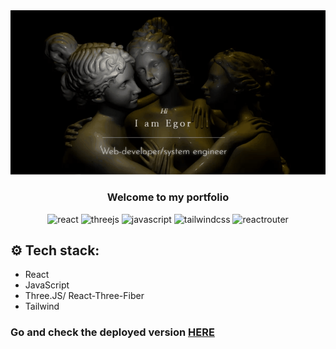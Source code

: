 <div align="center">
<a href="https://m-prtf-3d.netlify.app"> <img src="https://github.com/yyz13th/yyz13th/blob/main/readm_prev.gif" alt="portfolio_link"/> </a>
  <br /> 
  <h3 align="center">Welcome to my portfolio</h3>
  <img src="https://img.shields.io/badge/react-%2320232a.svg?style=for-the-badge&logo=react&logoColor=%2361DAFB" alt="react" />
  <img src="https://img.shields.io/badge/threejs-black?style=for-the-badge&logo=three.js&logoColor=white" alt="threejs" />
  <img src="https://img.shields.io/badge/javascript-%23323330.svg?style=for-the-badge&logo=javascript&logoColor=%23F7DF1E" alt="javascript" />
  <img src="https://img.shields.io/badge/-Tailwind_CSS-black?style=for-the-badge&logoColor=white&logo=tailwindcss&color=06B6D4" alt="tailwindcss" />
  <img src="https://img.shields.io/badge/React_Router-CA4245?style=for-the-badge&logo=react-router&logoColor=white" alt="reactrouter" />

</div>

## ⚙️ Tech stack:
- React
- JavaScript
- Three.JS/ React-Three-Fiber
- Tailwind

### Go and check the deployed version **[HERE](https://m-prtf-3d.netlify.app/)**
